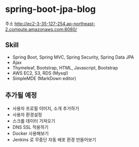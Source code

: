 # spring-boot-jpa-blog
주소 http://ec2-3-35-127-254.ap-northeast-2.compute.amazonaws.com:8080/

## Skill
- Spring Boot, Spring MVC, Spring Security, Spring Data JPA
- Ajax
- Thymeleaf, Bootstrap, HTML, Javascript, Bootstrap
- AWS EC2, S3, RDS (Mysql)
- SimpleMDE (MarkDown editor)

## 추가될 예정
- 사용자 프로필 이미지, 소개 추가하기
- 사용자 환경설정
- 스크롤 데이터 가져오기
- DNS SSL 적용하기
- Docker 사용해보기
- Jenkins 로 무중단 자동 배포 환경 만들어보기
